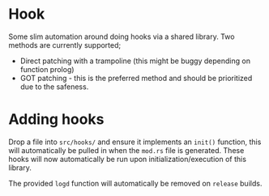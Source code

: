 # Hook

Some slim automation around doing hooks via a shared library. Two methods
are currently supported;

 - Direct patching with a trampoline (this might be buggy depending on function prolog)
 - GOT patching - this is the preferred method and should be prioritized due to
   the safeness.

# Adding hooks

Drop a file into `src/hooks/` and ensure it implements an `init()` function, this will automatically be pulled in when the `mod.rs` file is generated. These hooks will now automatically be run upon initialization/execution of this library.

The provided `logd` function will automatically be removed on `release` builds.